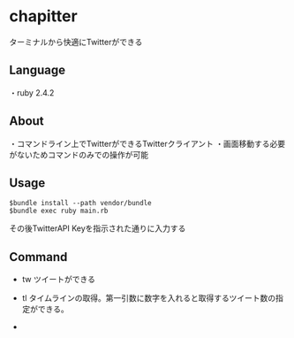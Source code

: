 # chapitter
ターミナルから快適にTwitterができる

## Language
・ruby 2.4.2

## About
・コマンドライン上でTwitterができるTwitterクライアント
・画面移動する必要がないためコマンドのみでの操作が可能

## Usage

```
$bundle install --path vendor/bundle
$bundle exec ruby main.rb
```

その後TwitterAPI Keyを指示された通りに入力する


## Command
- tw
ツイートができる

- tl
タイムラインの取得。第一引数に数字を入れると取得するツイート数の指定ができる。

- 



